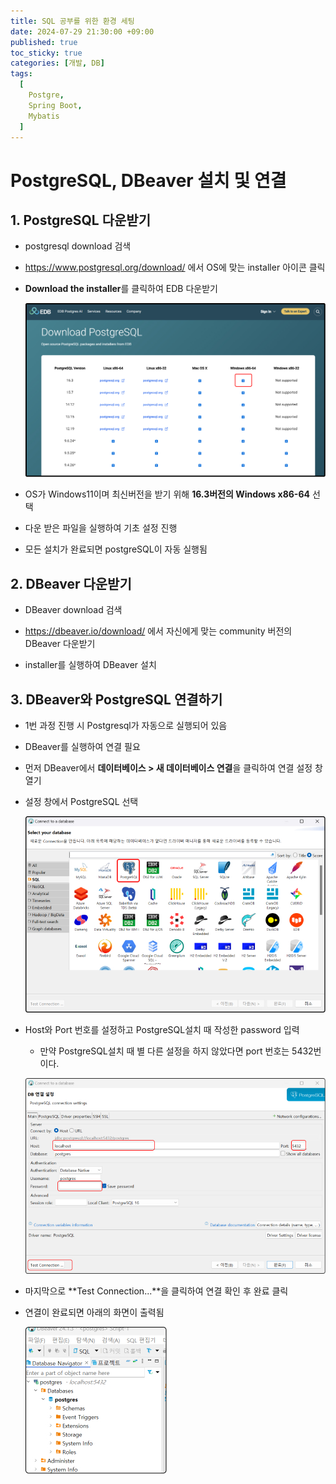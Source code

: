 ```yaml
---
title: SQL 공부를 위한 환경 세팅
date: 2024-07-29 21:30:00 +09:00
published: true
toc_sticky: true
categories: [개발, DB]
tags:
  [
    Postgre,
    Spring Boot,
    Mybatis
  ]
---
```

# PostgreSQL, DBeaver 설치 및 연결 

## 1. PostgreSQL 다운받기
- postgresql download 검색

- <https://www.postgresql.org/download/> 에서 OS에 맞는 installer 아이콘 클릭

- **Download the installer**를 클릭하여 EDB 다운받기

    ![다운로드 화면](/assets/img/EDB_screen.jpg)

- OS가 Windows11이며 최신버전을 받기 위해 **16.3버전의 Windows x86-64** 선택

- 다운 받은 파일을 실행하여 기초 설정 진행

- 모든 설치가 완료되면 postgreSQL이 자동 실행됨


## 2. DBeaver 다운받기
- DBeaver download 검색

- <https://dbeaver.io/download/> 에서 자신에게 맞는 community 버전의 DBeaver 다운받기

- installer를 실행하여 DBeaver 설치

## 3. DBeaver와 PostgreSQL 연결하기
- 1번 과정 진행 시 Postgresql가 자동으로 실행되어 있음

- DBeaver를 실행하여 연결 필요

- 먼저 DBeaver에서 **데이터베이스 > 새 데이터베이스 연결**을 클릭하여 연결 설정 창 열기

- 설정 창에서 PostgreSQL 선택

    ![설정 화면1](/assets/img/DBeaver_connect1.jpg)

- Host와 Port 번호를 설정하고 PostgreSQL설치 때 작성한 password 입력
    - 만약 PostgreSQL설치 때 별 다른 설정을 하지 않았다면 port 번호는 5432번이다.
    
    ![설정 화면2](/assets/img/DBeaver_connect2.jpg)

- 마지막으로 **Test Connection...**을 클릭하여 연결 확인 후 완료 클릭

- 연결이 완료되면 아래의 화면이 출력됨

    ![설정 완료 화면](/assets/img/DBeaver_connect_result.jpg)